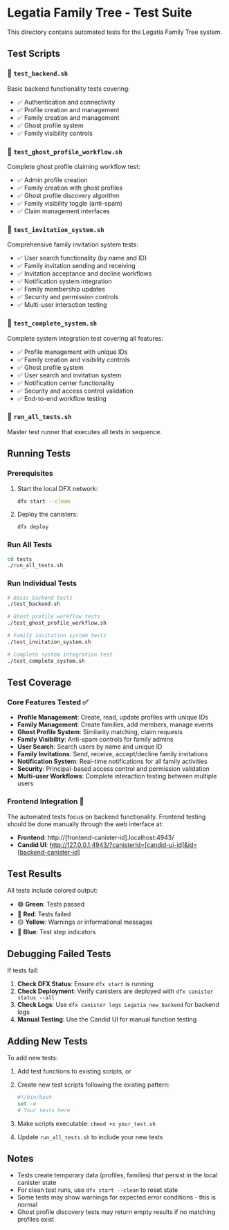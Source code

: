 # Legatia Family Tree - Test Suite

This directory contains automated tests for the Legatia Family Tree system.

## Test Scripts

### 🧪 `test_backend.sh`
Basic backend functionality tests covering:
- ✅ Authentication and connectivity
- ✅ Profile creation and management  
- ✅ Family creation and management
- ✅ Ghost profile system
- ✅ Family visibility controls

### 👻 `test_ghost_profile_workflow.sh`
Complete ghost profile claiming workflow test:
- ✅ Admin profile creation
- ✅ Family creation with ghost profiles
- ✅ Ghost profile discovery algorithm
- ✅ Family visibility toggle (anti-spam)
- ✅ Claim management interfaces

### 🔗 `test_invitation_system.sh`
Comprehensive family invitation system tests:
- ✅ User search functionality (by name and ID)
- ✅ Family invitation sending and receiving
- ✅ Invitation acceptance and decline workflows
- ✅ Notification system integration
- ✅ Family membership updates
- ✅ Security and permission controls
- ✅ Multi-user interaction testing

### 🌳 `test_complete_system.sh`
Complete system integration test covering all features:
- ✅ Profile management with unique IDs
- ✅ Family creation and visibility controls
- ✅ Ghost profile system
- ✅ User search and invitation system
- ✅ Notification center functionality
- ✅ Security and access control validation
- ✅ End-to-end workflow testing

### 🚀 `run_all_tests.sh`
Master test runner that executes all tests in sequence.

## Running Tests

### Prerequisites
1. Start the local DFX network:
   ```bash
   dfx start --clean
   ```

2. Deploy the canisters:
   ```bash
   dfx deploy
   ```

### Run All Tests
```bash
cd tests
./run_all_tests.sh
```

### Run Individual Tests
```bash
# Basic backend tests
./test_backend.sh

# Ghost profile workflow tests  
./test_ghost_profile_workflow.sh

# Family invitation system tests
./test_invitation_system.sh

# Complete system integration test
./test_complete_system.sh
```

## Test Coverage

### Core Features Tested ✅
- **Profile Management**: Create, read, update profiles with unique IDs
- **Family Management**: Create families, add members, manage events
- **Ghost Profile System**: Similarity matching, claim requests
- **Family Visibility**: Anti-spam controls for family admins
- **User Search**: Search users by name and unique ID
- **Family Invitations**: Send, receive, accept/decline family invitations
- **Notification System**: Real-time notifications for all family activities
- **Security**: Principal-based access control and permission validation
- **Multi-user Workflows**: Complete interaction testing between multiple users

### Frontend Integration 🔄
The automated tests focus on backend functionality. Frontend testing should be done manually through the web interface at:
- **Frontend**: http://[frontend-canister-id].localhost:4943/
- **Candid UI**: http://127.0.0.1:4943/?canisterId=[candid-ui-id]&id=[backend-canister-id]

## Test Results

All tests include colored output:
- 🟢 **Green**: Tests passed
- 🔴 **Red**: Tests failed  
- 🟡 **Yellow**: Warnings or informational messages
- 🔵 **Blue**: Test step indicators

## Debugging Failed Tests

If tests fail:

1. **Check DFX Status**: Ensure `dfx start` is running
2. **Check Deployment**: Verify canisters are deployed with `dfx canister status --all`
3. **Check Logs**: Use `dfx canister logs Legatia_new_backend` for backend logs
4. **Manual Testing**: Use the Candid UI for manual function testing

## Adding New Tests

To add new tests:

1. Add test functions to existing scripts, or
2. Create new test scripts following the existing pattern:
   ```bash
   #!/bin/bash
   set -e
   # Your tests here
   ```

3. Make scripts executable: `chmod +x your_test.sh`
4. Update `run_all_tests.sh` to include your new tests

## Notes

- Tests create temporary data (profiles, families) that persist in the local canister state
- For clean test runs, use `dfx start --clean` to reset state
- Some tests may show warnings for expected error conditions - this is normal
- Ghost profile discovery tests may return empty results if no matching profiles exist